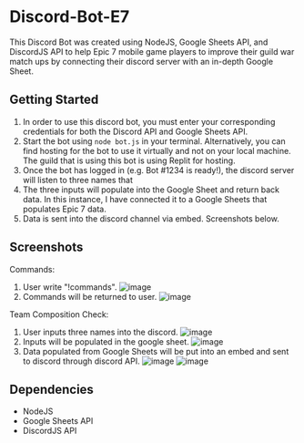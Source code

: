 # Discord-Bot-E7
This Discord Bot was created using NodeJS, Google Sheets API, and DiscordJS API to help Epic 7 mobile game players to improve their guild war match ups by connecting their discord server with an in-depth Google Sheet.

## Getting Started
1. In order to use this discord bot, you must enter your corresponding credentials for both the Discord API and Google Sheets API.
2. Start the bot using `node bot.js` in your terminal. Alternatively, you can find hosting for the bot to use it virtually and not on your local machine. The guild that is using this bot is using Replit for hosting.
3. Once the bot has logged in (e.g. Bot #1234 is ready!), the discord server will listen to three names that 
4. The three inputs will populate into the Google Sheet and return back data. In this instance, I have connected it to a Google Sheets that populates Epic 7 data.
5. Data is sent into the discord channel via embed. Screenshots below.

## Screenshots

Commands:
1. User write "!commands".
![image](https://user-images.githubusercontent.com/99042142/213616023-3d634ab9-44f8-4e60-9c7e-fd33583c8ee5.png)
2. Commands will be returned to user.
![image](https://user-images.githubusercontent.com/99042142/213616162-2fe95146-31f0-4a52-8559-d0aacb0c0db3.png)

Team Composition Check:
1. User inputs three names into the discord.
![image](https://user-images.githubusercontent.com/99042142/203718528-1fc4cb0e-6b7f-4c52-a5d5-809bdd76cc6c.png)
2. Inputs will be populated in the google sheet.
![image](https://user-images.githubusercontent.com/99042142/203719623-66c4b43a-5edb-42f8-a87c-22f7b35f9e31.png)
3. Data populated from Google Sheets will be put into an embed and sent to discord through discord API.
![image](https://user-images.githubusercontent.com/99042142/211983322-9561c0b8-a0a2-4f98-aec2-a39ed0a3b87c.png)
![image](https://user-images.githubusercontent.com/99042142/203719770-e9fc29f2-4c17-494d-adab-8cb9c53ca107.png)



## Dependencies
- NodeJS
- Google Sheets API
- DiscordJS API
